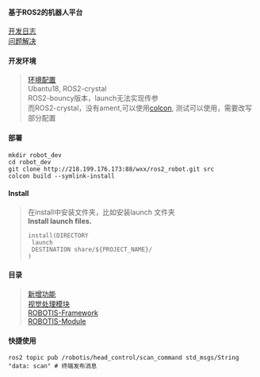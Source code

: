 #### 基于ROS2的机器人平台  

[开发日志](Explain/develop_log.md)  
[问题解决](Explain/problem_solve.md)  

#### 开发环境  
> [环境配置](Explain/enviroment.md)  
> Ubantu18, ROS2-crystal   
> ROS2-bouncy版本，launch无法实现传参      
> 而ROS2-crystal，没有ament,可以使用[colcon](Explain/colcon.md), 测试可以使用，需要改写部分配置  

#### 部署
```
mkdir robot_dev
cd robot_dev
git clone http://218.199.176.173:88/wxx/ros2_robot.git src
colcon build --symlink-install
```

#### Install
> 在install中安装文件夹，比如安装launch 文件夹  
> **Install launch files.**
> ````
> install(DIRECTORY
>  launch
>  DESTINATION share/${PROJECT_NAME}/
> )
> ````

#### 目录
> [新增功能](Explain/new_function.md)  
> [视觉处理模块](Visual-Detector/readme.md)   
> [ROBOTIS-Framework](ROBOTIS-Framework/readme.md)  
> [ROBOTIS-Module](ROBOTIS-Module/readme.md)  

#### 快捷使用
```shell
ros2 topic pub /robotis/head_control/scan_command std_msgs/String "data: scan" # 终端发布消息
```